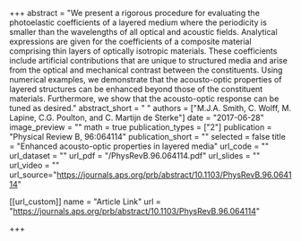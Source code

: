 +++
abstract = "We present a rigorous procedure for evaluating the photoelastic coefficients of a layered medium where the periodicity is smaller than the wavelengths of all optical and acoustic fields. Analytical expressions are given for the coefficients of a composite material comprising thin layers of optically isotropic materials. These coefficients include artificial contributions that are unique to structured media and arise from the optical and mechanical contrast between the constituents. Using numerical examples, we demonstrate that the acousto-optic properties of layered structures can be enhanced beyond those of the constituent materials. Furthermore, we show that the acousto-optic response can be tuned as desired."
abstract_short = " "
authors = ["M.J.A. Smith, C. Wolff, M. Lapine, C.G. Poulton, and C. Martijn de Sterke"]
date = "2017-06-28"
image_preview = ""
math = true
publication_types = ["2"]
publication = "Physical Review B, 96:064114"
publication_short = ""
selected = false
title = "Enhanced acousto-optic properties in layered media"
url_code = ""
url_dataset = ""
url_pdf = "/PhysRevB.96.064114.pdf"
url_slides = ""
url_video = ""
url_source="https://journals.aps.org/prb/abstract/10.1103/PhysRevB.96.064114"


[[url_custom]]
name = "Article Link"
url = "https://journals.aps.org/prb/abstract/10.1103/PhysRevB.96.064114"

+++
